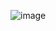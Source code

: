 ![image](https://github.com/its-vitor/omegle/assets/146399948/c6f7588f-bea1-4b78-849f-2896d3431496)
